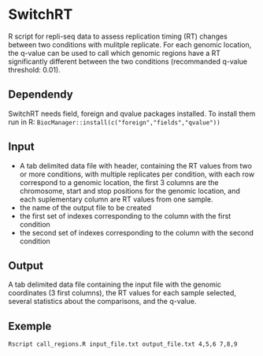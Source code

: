 # SwitchRT
R script for repli-seq data to assess replication timing (RT) changes between two conditions with mulitple replicate. For each genomic location, the q-value can be used to call which genomic regions have a RT significantly different between the two conditions (recommanded q-value threshold: 0.01).

## Dependendy
SwitchRT needs field, foreign and qvalue packages installed. To install them run in R:
`BiocManager::install(c("foreign","fields","qvalue"))`

## Input
- A tab delimited data file with header, containing the RT values from two or more conditions, with multiple replicates per condition, with each row correspond to a genomic location, the first 3 columns are the chromosome, start and stop positions for the genomic location, and each suplementary column are RT values from one sample.
- the name of the output file to be created
- the first set of indexes corresponding to the column with the first condition
- the second set of indexes corresponding to the column with the second condition

## Output
A tab delimited data file containing the input file with the genomic coordinates (3 first columns), the RT values for each sample selected, several statistics about the comparisons, and the q-value.

## Exemple

`Rscript call_regions.R input_file.txt output_file.txt 4,5,6 7,8,9`